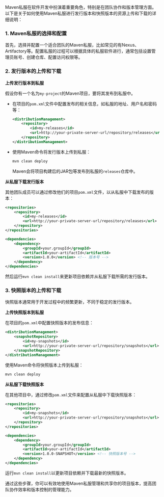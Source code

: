 Maven私服在软件开发中扮演着重要角色，特别是在团队协作和版本管理方面。以下是关于如何使用Maven私服进行发行版本和快照版本的资源上传和下载的详细说明：

### 1. Maven私服的选择和配置

首先，选择并配置一个适合团队的Maven私服，比如常见的有Nexus、Artifactory等。配置私服的过程可以根据具体的私服软件进行，通常包括设置管理员账号、创建仓库、配置访问权限等。

### 2. 发行版本的上传和下载

**上传发行版本到私服**

假设你有一个名为`my-project`的Maven项目，要将其发布到私服中。

- 在项目的`pom.xml`文件中配置发布的相关信息，如私服的地址、用户名和密码等：

  ```xml
  <distributionManagement>
      <repository>
          <id>my-releases</id>
          <url>http://your-private-server-url/repository/releases</url>
      </repository>
  </distributionManagement>
  ```

- 使用Maven命令将发行版本上传到私服：

  ```bash
  mvn clean deploy
  ```

  Maven会将项目构建后的JAR包等发布到私服的`releases`仓库中。

**从私服下载发行版本**

其他团队成员可以通过修改他们的项目`pom.xml`文件，以从私服中下载发布的版本：

```xml
<repositories>
    <repository>
        <id>my-releases</id>
        <url>http://your-private-server-url/repository/releases</url>
    </repository>
</repositories>

<dependencies>
    <dependency>
        <groupId>your.groupId</groupId>
        <artifactId>your-artifactId</artifactId>
        <version>1.0.0</version> <!-- 版本号 -->
    </dependency>
</dependencies>
```

然后运行`mvn clean install`来更新项目依赖并从私服下载所需的发行版本。

### 3. 快照版本的上传和下载

快照版本通常用于开发过程中的频繁更新，不同于稳定的发行版本。

**上传快照版本到私服**

在项目的`pom.xml`中配置快照版本的发布信息：

```xml
<distributionManagement>
    <snapshotRepository>
        <id>my-snapshots</id>
        <url>http://your-private-server-url/repository/snapshots</url>
    </snapshotRepository>
</distributionManagement>
```

使用Maven命令将快照版本上传到私服：

```bash
mvn clean deploy
```

**从私服下载快照版本**

在其他项目中，通过修改`pom.xml`文件来配置从私服中下载快照版本：

```xml
<repositories>
    <repository>
        <id>my-snapshots</id>
        <url>http://your-private-server-url/repository/snapshots</url>
    </repository>
</repositories>

<dependencies>
    <dependency>
        <groupId>your.groupId</groupId>
        <artifactId>your-artifactId</artifactId>
        <version>1.0.0-SNAPSHOT</version> <!-- 快照版本号 -->
    </dependency>
</dependencies>
```

运行`mvn clean install`以更新项目依赖并下载最新的快照版本。

通过这些步骤，你可以有效地使用Maven私服管理和共享你的项目版本，提高团队协作效率和版本控制的管理能力。